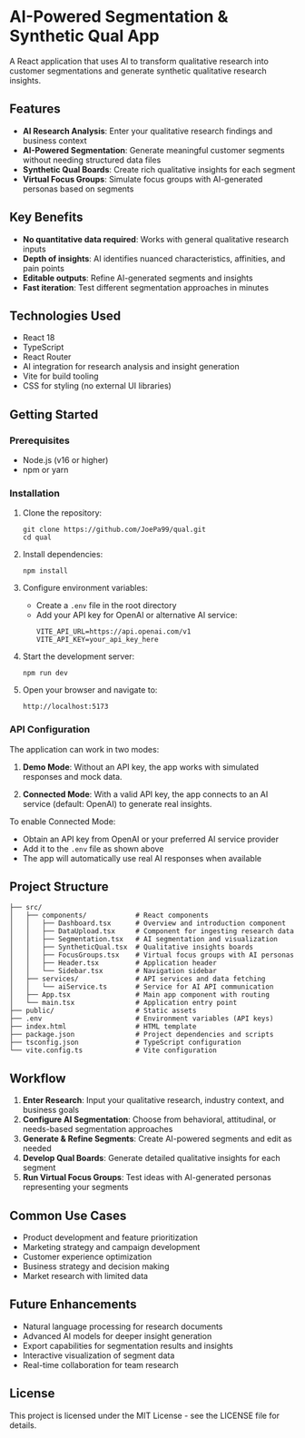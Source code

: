 # AI-Powered Segmentation & Synthetic Qual App

A React application that uses AI to transform qualitative research into customer segmentations and generate synthetic qualitative research insights.

## Features

- **AI Research Analysis**: Enter your qualitative research findings and business context
- **AI-Powered Segmentation**: Generate meaningful customer segments without needing structured data files
- **Synthetic Qual Boards**: Create rich qualitative insights for each segment
- **Virtual Focus Groups**: Simulate focus groups with AI-generated personas based on segments

## Key Benefits

- **No quantitative data required**: Works with general qualitative research inputs
- **Depth of insights**: AI identifies nuanced characteristics, affinities, and pain points
- **Editable outputs**: Refine AI-generated segments and insights
- **Fast iteration**: Test different segmentation approaches in minutes

## Technologies Used

- React 18
- TypeScript
- React Router
- AI integration for research analysis and insight generation
- Vite for build tooling
- CSS for styling (no external UI libraries)

## Getting Started

### Prerequisites

- Node.js (v16 or higher)
- npm or yarn

### Installation

1. Clone the repository:
   ```
   git clone https://github.com/JoePa99/qual.git
   cd qual
   ```

2. Install dependencies:
   ```
   npm install
   ```

3. Configure environment variables:
   - Create a `.env` file in the root directory
   - Add your API key for OpenAI or alternative AI service:
     ```
     VITE_API_URL=https://api.openai.com/v1
     VITE_API_KEY=your_api_key_here
     ```

4. Start the development server:
   ```
   npm run dev
   ```

5. Open your browser and navigate to:
   ```
   http://localhost:5173
   ```

### API Configuration

The application can work in two modes:

1. **Demo Mode**: Without an API key, the app works with simulated responses and mock data.

2. **Connected Mode**: With a valid API key, the app connects to an AI service (default: OpenAI) to generate real insights.

To enable Connected Mode:
- Obtain an API key from OpenAI or your preferred AI service provider
- Add it to the `.env` file as shown above
- The app will automatically use real AI responses when available

## Project Structure

```
├── src/
│   ├── components/            # React components
│   │   ├── Dashboard.tsx      # Overview and introduction component
│   │   ├── DataUpload.tsx     # Component for ingesting research data
│   │   ├── Segmentation.tsx   # AI segmentation and visualization
│   │   ├── SyntheticQual.tsx  # Qualitative insights boards
│   │   ├── FocusGroups.tsx    # Virtual focus groups with AI personas
│   │   ├── Header.tsx         # Application header
│   │   └── Sidebar.tsx        # Navigation sidebar
│   ├── services/              # API services and data fetching
│   │   └── aiService.ts       # Service for AI API communication
│   ├── App.tsx                # Main app component with routing
│   └── main.tsx               # Application entry point
├── public/                    # Static assets
├── .env                       # Environment variables (API keys)
├── index.html                 # HTML template
├── package.json               # Project dependencies and scripts
├── tsconfig.json              # TypeScript configuration
└── vite.config.ts             # Vite configuration
```

## Workflow

1. **Enter Research**: Input your qualitative research, industry context, and business goals
2. **Configure AI Segmentation**: Choose from behavioral, attitudinal, or needs-based segmentation approaches
3. **Generate & Refine Segments**: Create AI-powered segments and edit as needed
4. **Develop Qual Boards**: Generate detailed qualitative insights for each segment
5. **Run Virtual Focus Groups**: Test ideas with AI-generated personas representing your segments

## Common Use Cases

- Product development and feature prioritization
- Marketing strategy and campaign development
- Customer experience optimization
- Business strategy and decision making
- Market research with limited data

## Future Enhancements

- Natural language processing for research documents
- Advanced AI models for deeper insight generation
- Export capabilities for segmentation results and insights
- Interactive visualization of segment data
- Real-time collaboration for team research

## License

This project is licensed under the MIT License - see the LICENSE file for details.